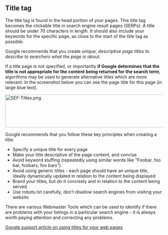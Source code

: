 <!-- Filename: Using_The_Title_Tag / Display title: Using The Title Tag -->

## Title tag

The title tag is found in the head portion of your pages. This title tag
becomes the clickable title in search engine result pages (SERPs). A
title should be under 70 characters in length. It should also include
your keywords for the specific page, as close to the start of the title
tag as possible.

Google recommends that you create *unique, descriptive page titles to
describe to searchers what the page is about*.

If a title page is not specified, or importantly **if Google determines
that the title is not appropriate for the content being returned for the
search term**, algorithms may be used to generate alternative titles
which are more relevant. In the screenshot below you can see the page
title for this page (in large blue text).

<img src="https://docs.joomla.org/images/5/58/SEF-Titles.png"
decoding="async" data-file-width="532" data-file-height="105"
width="532" height="105" alt="SEF-Titles.png" />

Google recommends that you follow these key principles when creating a
title:

- Specify a unique title for every page
- Make your title descriptive of the page content, and concise
- Avoid keyword stuffing (repeatedly using similar words like "Foobar,
  foo bar, foobars, foo bars")
- Avoid using generic titles - each page should have an unique title,
  ideally dynamically updated in relation to the content being displayed
- Brand your titles, but do it concisely and in relation to the content
  being served
- Use
  robots.txt
  carefully, don't disallow search engines from visiting your website

There are various Webmaster Tools which can be used to identify if there
are problems with your listings in a particular search engine - it is
always worth paying attention and correcting any problems.

<a
href="http://support.google.com/webmasters/bin/answer.py?hl=en&amp;answer=35624"
class="external text" target="_blank"
rel="nofollow noreferrer noopener">Google support article on using
titles for your web pages</a>
